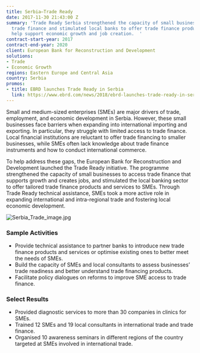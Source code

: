 ```yaml
---
title: Serbia—Trade Ready
date: 2017-11-30 21:43:00 Z
summary: 'Trade Ready Serbia strengthened the capacity of small businesses to access
  trade finance and stimulated local banks to offer trade finance products that will
  help support economic growth and job creation.  '
contract-start-year: 2017
contract-end-year: 2020
client: European Bank for Reconstruction and Development
solutions:
- Trade
- Economic Growth
regions: Eastern Europe and Central Asia
country: Serbia
promos:
- title: EBRD launches Trade Ready in Serbia
  link: https://www.ebrd.com/news/2018/ebrd-launches-trade-ready-in-serbia.html
---
```


Small and medium-sized enterprises (SMEs) are major drivers of trade, employment, and economic development in Serbia. However, these small businesses face barriers when expanding into international importing and exporting. In particular, they struggle with limited access to trade finance. Local financial institutions are reluctant to offer trade financing to smaller businesses, while SMEs often lack knowledge about trade finance instruments and how to conduct international commerce.

To help address these gaps, the European Bank for Reconstruction and Development launched the Trade Ready initiative. The programme strengthened the capacity of small businesses to access trade finance that supports growth and creates jobs, and stimulated the local banking sector to offer tailored trade finance products and services to SMEs. Through Trade Ready technical assistance, SMEs took a more active role in expanding international and intra-regional trade and fostering local economic development.

![Serbia_Trade_image.jpg](/uploads/Serbia_Trade_image.jpg)

### Sample Activities

* Provide technical assistance to partner banks to introduce new trade finance products and services or optimise existing ones to better meet the needs of SMEs.
* Build the capacity of SMEs and local consultants to assess businesses’ trade readiness and better understand trade financing products.
* Facilitate policy dialogues on reforms to improve SME access to trade finance.

### Select Results

* Provided diagnostic services to more than 30 companies in clinics for SMEs.
* Trained 12 SMEs and 19 local consultants in international trade and trade finance.
* Organised 10 awareness seminars in different regions of the country targeted at SMEs involved in international trade.
